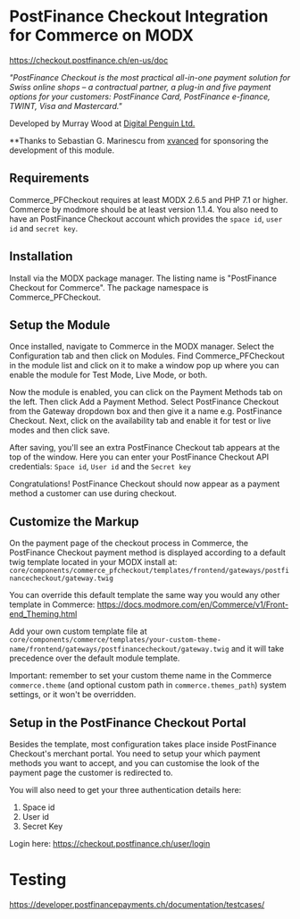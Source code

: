 PostFinance Checkout Integration for Commerce on MODX
=

https://checkout.postfinance.ch/en-us/doc

_"PostFinance Checkout is the most practical all-in-one payment solution for Swiss online shops – a contractual partner, a plug-in and five payment options for your customers: PostFinance Card, PostFinance e-finance, TWINT, Visa and Mastercard."_

Developed by Murray Wood at [Digital Penguin Ltd.](https://www.digitalpenguin.hk "Digital Penguin - Hong Kong")

**Thanks to Sebastian G. Marinescu from [xvanced](https://xvanced.com) for sponsoring the development of this module.


Requirements
-

Commerce_PFCheckout requires at least MODX 2.6.5 and PHP 7.1 or higher. Commerce by modmore should be at least version 1.1.4. You also need to have an PostFinance Checkout account which provides the `space id`, `user id` and `secret key`.

Installation
-

Install via the MODX package manager. The listing name is "PostFinance Checkout for Commerce". The package namespace is Commerce_PFCheckout.

Setup the Module
-

Once installed, navigate to Commerce in the MODX manager. Select the Configuration tab and then click on Modules. Find Commerce_PFCheckout in the module list and click on it to make a window pop up where you can enable the module for Test Mode, Live Mode, or both.

Now the module is enabled, you can click on the Payment Methods tab on the left. Then click Add a Payment Method. Select PostFinance Checkout from the Gateway dropdown box and then give it a name e.g. PostFinance Checkout. Next, click on the availability tab and enable it for test or live modes and then click save.

After saving, you'll see an extra PostFinance Checkout tab appears at the top of the window. Here you can enter your PostFinance Checkout API credentials: `Space id`, `User id` and the `Secret key`

Congratulations! PostFinance Checkout should now appear as a payment method a customer can use during checkout.

Customize the Markup
-

On the payment page of the checkout process in Commerce, the PostFinance Checkout payment method is
displayed according to a default twig template located in your MODX install at:
```core/components/commerce_pfcheckout/templates/frontend/gateways/postfinancecheckout/gateway.twig```

You can override this default template the same way you would any other template in Commerce:
https://docs.modmore.com/en/Commerce/v1/Front-end_Theming.html

Add your own custom template file at 
```core/components/commerce/templates/your-custom-theme-name/frontend/gateways/postfinancecheckout/gateway.twig```
and it will take precedence over the default module template.

Important: remember to set your custom theme name in the Commerce `commerce.theme` (and optional custom path in `commerce.themes_path`) system settings, or it won't be overridden. 

Setup in the PostFinance Checkout Portal
-

Besides the template, most configuration takes place inside PostFinance Checkout's merchant portal.
You need to setup your which payment methods you want to accept, and you can customise the look
of the payment page the customer is redirected to.

You will also need to get your three authentication details here: 
1. Space id
2. User id
3. Secret Key

Login here: https://checkout.postfinance.ch/user/login

Testing
=

https://developer.postfinancepayments.ch/documentation/testcases/
